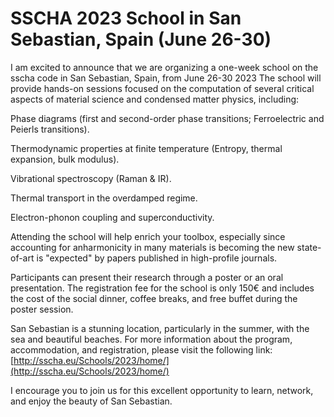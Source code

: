 # SSCHA 2023 School in San Sebastian, Spain (June 26-30)

I am excited to announce that we are organizing a one-week school on the sscha code in San Sebastian, Spain, from June 26-30 2023
The school will provide hands-on sessions focused on the computation of several critical aspects of material science and condensed matter physics, including:

Phase diagrams (first and second-order phase transitions; Ferroelectric and Peierls transitions).

Thermodynamic properties at finite temperature (Entropy, thermal expansion, bulk modulus).

Vibrational spectroscopy (Raman & IR).

Thermal transport in the overdamped regime.

Electron-phonon coupling and superconductivity.

Attending the school will help enrich your toolbox, especially since accounting for anharmonicity in many materials is becoming the new state-of-art is "expected" by papers published in high-profile journals.

Participants can present their research through a poster or an oral presentation. The registration fee for the school is only 150€ and includes the cost of the social dinner, coffee breaks, and free buffet during the poster session.

San Sebastian is a stunning location, particularly in the summer, with the sea and beautiful beaches.
For more information about the program, accommodation, and registration, please visit the following link: [http://sscha.eu/Schools/2023/home/](http://sscha.eu/Schools/2023/home/)

I encourage you to join us for this excellent opportunity to learn, network, and enjoy the beauty of San Sebastian.
